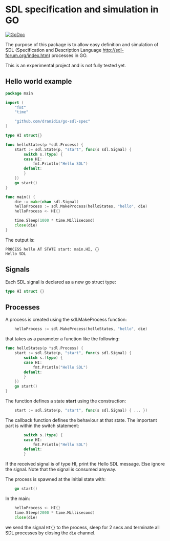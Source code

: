 # SDL specification and simulation in GO

[![GoDoc](https://godoc.org/github.com/dranidis/go-sdl-spec?status.svg)](https://godoc.org/github.com/dranidis/go-sdl-spec)

The purpose of this package is to allow easy definition and simulation of SDL (Specification and Description Language http://sdl-forum.org/index.htm) processes in GO.

This is an experimental project and is not fully tested yet.

## Hello world example

```go
package main

import (
	"fmt"
	"time"

	"github.com/dranidis/go-sdl-spec"
)

type HI struct{}

func helloStates(p *sdl.Process) {
	start := sdl.State(p, "start", func(s sdl.Signal) {
		switch s.(type) {
		case HI:
			fmt.Println("Hello SDL")
		default:
		}
	})
	go start()
}

func main() {
	die := make(chan sdl.Signal)
	helloProcess := sdl.MakeProcess(helloStates, "hello", die)
	helloProcess <- HI{}

	time.Sleep(1000 * time.Millisecond)
	close(die)
}
```

The output is:
```
PROCESS hello AT STATE start: main.HI, {}
Hello SDL

```

## Signals
Each SDL signal is declared as a new go struct type:
```go
type HI struct {}
```
## Processes
A process is created using the sdl.MakeProcess function:
```go
	helloProcess := sdl.MakeProcess(helloStates, "hello", die)
```
that takes as a parameter a function like the following:
```go
func helloStates(p *sdl.Process) {
	start := sdl.State(p, "start", func(s sdl.Signal) {
		switch s.(type) {
		case HI:
			fmt.Println("Hello SDL")
		default:
		}
	})
	go start()
}
```
The function defines a state **start** using the construction:
```go
	start := sdl.State(p, "start", func(s sdl.Signal) { ... })
```
The callback function defines the behaviour at that state. The important part is within the switch statement:
```go
		switch s.(type) {
		case HI:
			fmt.Println("Hello SDL")
		default:
		}
```
If the received signal is of type HI, print the Hello SDL message. Else ignore the signal. Note that the signal is consumed anyway.

The process is spawned at the initial state with:
```go
	go start()
```
In the main:
```go
    helloProcess <- HI{}
    time.Sleep(2000 * time.Millisecond)
    close(die)
```
we send the signal `HI{}` to the process, sleep for 2 secs and terminate all SDL processes by closing the `die` channel.
